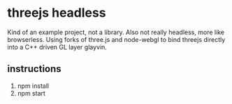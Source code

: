 # threejs headless
Kind of an example project, not a library. Also not really headless, more like browserless. Using forks of three.js and node-webgl to bind threejs directly into a C++ driven GL layer glayvin.

## instructions
1. npm install
2. npm start
